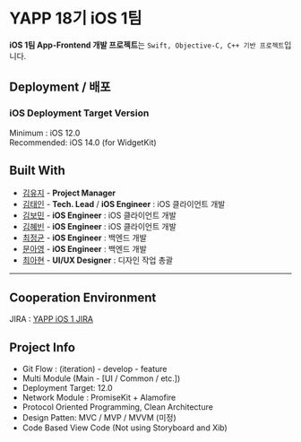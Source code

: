 # YAPP 18기 iOS 1팀

**iOS 1팀 App-Frontend 개발 프로젝트**는 `Swift, Objective-C, C++ 기반 프로젝트`입니다.  

## Deployment / 배포

### iOS Deployment Target Version
Minimum : iOS 12.0  
Recommended: iOS 14.0 (for WidgetKit)  

## Built With

* [김유지](https://github.com/snowflake25) - **Project Manager**
* [김태인](https://github.com/della-padula) - **Tech. Lead** / **iOS Engineer** : iOS 클라이언트 개발
* [김보민](https://github.com/BOMS2) - **iOS Engineer** : iOS 클라이언트 개발
* [김혜빈](https://github.com/kimhyebeen) - **iOS Engineer** : iOS 클라이언트 개발
* [최정균](https://github.com/wjdrbs96) - **iOS Engineer** : 백엔드 개발
* [문아영](https://github.com/ayoung0073) - **iOS Engineer** : 백엔드 개발
* [최아현](https://github.com/ahyun58) - **UI/UX Designer** : 디자인 작업 총괄

---
## Cooperation Environment
JIRA : [YAPP iOS 1 JIRA](https://yappios1.atlassian.net/jira/software/projects/YITEAM/boards/1)

## Project Info

- Git Flow : (iteration) - develop - feature
- Multi Module (Main - [UI / Common / etc.])
- Deployment Target: 12.0
- Network Module : PromiseKit + Alamofire
- Protocol Oriented Programming, Clean Architecture
- Design Patten: MVC / MVP / MVVM (미정)
- Code Based View Code (Not using Storyboard and Xib)

